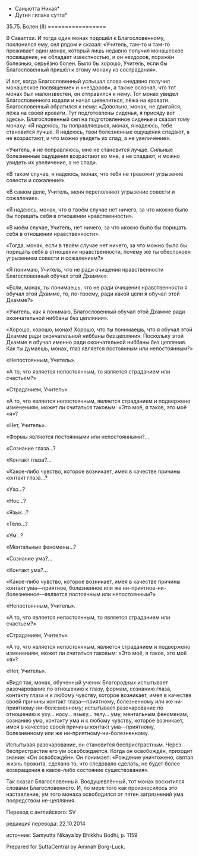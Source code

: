 * Саньютта Никая*
* Дутия гилана сутта*

35\.75\. Болен \(II\)
\=\=\=\=\=\=\=\=\=\=\=\=\=\=\=\=\=

В Саваттхи\. И тогда один монах подошёл к Благословенному, поклонился ему, сел рядом и сказал: «Учитель, там\-то и там\-то проживает один монах, который лишь недавно получил монашеское посвящение, не обладает известностью, и он нездоров, поражён болезнью, серьёзно болен\. Было бы хорошо, Учитель, если бы Благословенный пришёл к этому монаху из сострадания»\.

И вот, когда Благословенный услышал слова «недавно получил монашеское посвящение» и «нездоров», а также осознал, что тот монах был малоизвестен, он отправился к нему\. Тот монах увидел Благословенного издали и начал шевелиться, лёжа на кровати\. Благословенный обратился к нему: «Довольно, монах, не двигайся, лёжа на своей кровати\. Тут подготовлены сиденья, я присяду вот здесь»\. Благословенный сел на подготовленное сиденье и сказал тому монаху: «Я надеюсь, ты поправляешься, монах, я надеюсь, тебе становится лучше\. Я надеюсь, твои болезненные ощущения спадают, а не возрастают, и что можно увидеть их спад, а не увеличение»\.

«Учитель, я не поправляюсь, мне не становится лучше\. Сильные болезненные ощущения возрастают во мне, а не спадают, и можно увидеть их увеличение, а не спад»\.

«В таком случае, я надеюсь, монах, что тебя не тревожит угрызение совести и сожаление»\.

«В самом деле, Учитель, меня переполняют угрызение совести и сожаление»\.

«Я надеюсь, монах, что в твоём случае нет ничего, за что можно было бы порицать себя в отношении нравственности»\.

«В моём случае, Учитель, нет ничего, за что можно было бы порицать себя в отношении нравственности»\.

«Тогда, монах, если в твоём случае нет ничего, за что можно было бы порицать себя в отношении нравственности, почему же ты обеспокоен угрызением совести и сожалением?»

«Я понимаю, Учитель, что не ради очищения нравственности Благословенный обучал этой Дхамме»\.

«Если, монах, ты понимаешь, что не ради очищения нравственности я обучал этой Дхамме, то, по\-твоему, ради какой цели я обучал этой Дхамме?»

«Учитель, как я понимаю, Благословенный обучал этой Дхамме ради окончательной ниббаны без цепляния»\.

«Хорошо, хорошо, монах\! Хорошо, что ты понимаешь, что я обучал этой Дхамме ради окончательной ниббаны без цепляния\. Поскольку этой Дхамме я обучал именно ради окончательной ниббаны без цепляния\. Как ты думаешь, монах, глаз является постоянным или непостоянным?»

«Непостоянным, Учитель»\.

«А то, что является непостоянным, то является страданием или счастьем?»

«Страданием, Учитель»\.

«А то, что является непостоянным, является страданием и подвержено изменениям, может ли считаться таковым: «Это моё, я таков, это моё «я»?

«Нет, Учитель»\.

«Формы являются постоянными или непостоянными?…

«Сознание глаза…?

«Контакт глаза?…

«Какое\-либо чувство, которое возникает, имея в качестве причины контакт глаза…?

«Ухо…?

«Нос…?

«Язык…?

«Тело…?

«Ум…?

«Ментальные феномены…?

«Сознание ума?…

«Контакт ума?…

«Какое\-либо чувство, которое возникает, имея в качестве причины контакт ума—приятное, болезненное или же ни\-приятное\-ни\-болезненное—является постоянным или непостоянным?»

«Непостоянным, Учитель»\.

«А то, что является непостоянным, то является страданием или счастьем?»

«Страданием, Учитель»\.

«А то, что является непостоянным, является страданием и подвержено изменениям, может ли считаться таковым: «Это моё, я таков, это моё «я»?

«Нет, Учитель»\.

«Видя так, монах, обученный ученик Благородных испытывает разочарование по отношению к глазу, формам, сознанию глаза, контакту глаза и к любому чувству, которое возникает, имея в качестве своей причины контакт глаза—приятному, болезненному или же ни\-приятному\-ни\-болезненному; испытывает разочарование по отношению к уху… носу… языку… телу… уму, ментальным феноменам, сознанию ума, контакту ума и к любому чувству, которое возникает, имея в качестве своей причины контакт ума—приятному, болезненному или же ни\-приятному\-ни\-болезненному\.

Испытывая разочарование, он становится беспристрастным\. Через беспристрастие его ум освобождается\. Когда он освобождён, приходит знание: «Он освобождён»\. Он понимает: «Рождение уничтожено, святая жизнь прожита, сделано то, что следовало сделать, не будет более возвращения в какое\-либо состояние существования»\.

Так сказал Благословенный\. Воодушевлённый, тот монах восхитился словами Благословенного\. И, по мере того как произносилось это наставление, ум того монаха освободился от пятен загрязнений ума посредством не\-цепляния\.

Перевод с английского: SV

редакция перевода: 22\.10\.2014

источник: Samyutta Nikaya by Bhikkhu Bodhi, p\. 1159

Prepared for SuttaCentral by Aminah Borg\-Luck\.
